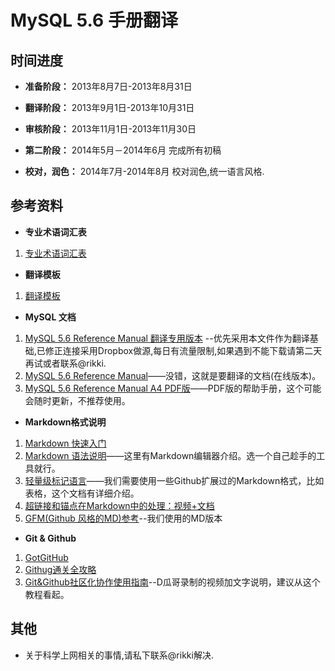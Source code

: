 # MySQL 5.6 手册翻译


## 时间进度
* **准备阶段：** 2013年8月7日-2013年8月31日
* **翻译阶段：** 2013年9月1日-2013年10月31日
* **审核阶段：** 2013年11月1日-2013年11月30日

* **第二阶段：** 2014年5月－2014年6月 完成所有初稿
* **校对，润色：** 2014年7月-2014年8月 校对润色,统一语言风格.


## 参考资料
* **专业术语词汇表**
 1. [专业术语词汇表](./docs/glossary.md)

* **翻译模板**
 1. [翻译模板](./Template.md)

* **MySQL 文档**
 1. [MySQL 5.6 Reference Manual 翻译专用版本](https://www.dropbox.com/s/ensorysm4wgl3a6/refman-5.6-en.a4.pdf) --优先采用本文件作为翻译基础,已修正连接采用Dropbox做源,每日有流量限制,如果遇到不能下载请第二天再试或者联系@rikki.
 2. [MySQL 5.6 Reference Manual](http://dev.mysql.com/doc/refman/5.6/en/index.html)——没错，这就是要翻译的文档(在线版本)。
 3. [MySQL 5.6 Reference Manual A4 PDF版](http://downloads.mysql.com/docs/refman-5.6-en.a4.pdf)——PDF版的帮助手册，这个可能会随时更新，不推荐使用。

* **Markdown格式说明**
 1. [Markdown 快速入门](http://wowubuntu.com/markdown/basic.html)
 2. [Markdown 语法说明](http://wowubuntu.com/markdown/index.html)——这里有Markdown编辑器介绍。选一个自己趁手的工具就行。
 3. [轻量级标记语言](http://www.worldhello.net/gotgithub/appendix/markups.html)——我们需要使用一些Github扩展过的Markdown格式，比如表格，这个文档有详细介绍。
 4. [超链接和锚点在Markdown中的处理：视频+文档](http://www.diguage.com/archives/64.html)
 5. [GFM(Github 风格的MD)参考](https://help.github.com/articles/github-flavored-markdown#references)--我们使用的MD版本
 
* **Git & Github**
 1. [GotGitHub](http://www.worldhello.net/gotgithub/)
 2. [Githug通关全攻略](http://fancyoung.com/blog/githug-cheat-sheet/)
 3. [Git&Github社区化协作使用指南](http://www.diguage.com/archives/42.html)--D瓜哥录制的视频加文字说明，建议从这个教程看起。
 
## 其他
* 关于科学上网相关的事情,请私下联系@rikki解决.


